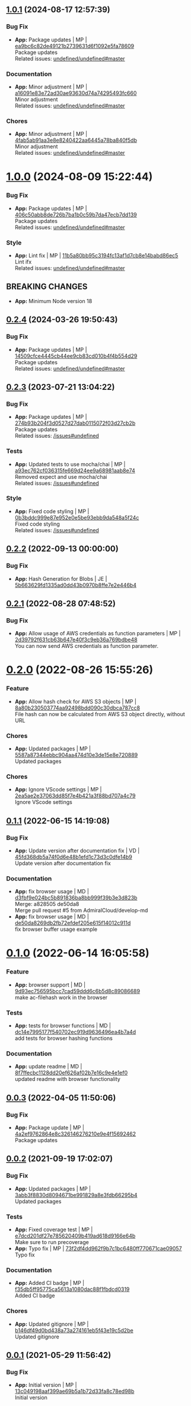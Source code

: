 <a name="1.0.1"></a>

## [1.0.1](https://github.com/admiralcloud/ac-filehash/compare/v1.0.0..v1.0.1) (2024-08-17 12:57:39)


### Bug Fix

* **App:** Package updates | MP | [ea9bc6c82de49121b2739631d6f1092e5fa78609](https://github.com/admiralcloud/ac-filehash/commit/ea9bc6c82de49121b2739631d6f1092e5fa78609)    
Package updates  
Related issues: [undefined/undefined#master](undefined/browse/master)
### Documentation

* **App:** Minor adjustment | MP | [a16091e83e72ad30ae93630d74a74295493fc660](https://github.com/admiralcloud/ac-filehash/commit/a16091e83e72ad30ae93630d74a74295493fc660)    
Minor adjustment  
Related issues: [undefined/undefined#master](undefined/browse/master)
### Chores

* **App:** Minor adjustment | MP | [4fab5ab91aa3e8e8240422aa6445a78ba840f5db](https://github.com/admiralcloud/ac-filehash/commit/4fab5ab91aa3e8e8240422aa6445a78ba840f5db)    
Minor adjustment  
Related issues: [undefined/undefined#master](undefined/browse/master)
<a name="1.0.0"></a>
 
# [1.0.0](https://github.com/admiralcloud/ac-filehash/compare/v0.2.4..v1.0.0) (2024-08-09 15:22:44)


### Bug Fix

* **App:** Package updates | MP | [406c50abb8de726b7ba1b0c59b7da47ecb7dd139](https://github.com/admiralcloud/ac-filehash/commit/406c50abb8de726b7ba1b0c59b7da47ecb7dd139)    
Package updates  
Related issues: [undefined/undefined#master](undefined/browse/master)
### Style

* **App:** Lint fix | MP | [11b5a80bb95c3194fc13af1d7cb8e14babd86ec5](https://github.com/admiralcloud/ac-filehash/commit/11b5a80bb95c3194fc13af1d7cb8e14babd86ec5)    
Lint ifx  
Related issues: [undefined/undefined#master](undefined/browse/master)
## BREAKING CHANGES
* **App:** Minimum Node version 18
<a name="0.2.4"></a>

## [0.2.4](https://github.com/admiralcloud/ac-filehash/compare/v0.2.3..v0.2.4) (2024-03-26 19:50:43)


### Bug Fix

* **App:** Package updates | MP | [14509cfce4445cb44ee9cb83cd010b4f4b554d29](https://github.com/admiralcloud/ac-filehash/commit/14509cfce4445cb44ee9cb83cd010b4f4b554d29)    
Package updates  
Related issues: [undefined/undefined#master](undefined/browse/master)
<a name="0.2.3"></a>

## [0.2.3](https://github.com/admiralcloud/ac-filehash/compare/v0.2.2..v0.2.3) (2023-07-21 13:04:22)


### Bug Fix

* **App:** Package updates | MP | [274b93b204f3d0527d27dab0115072f03d27cb2b](https://github.com/admiralcloud/ac-filehash/commit/274b93b204f3d0527d27dab0115072f03d27cb2b)    
Package updates  
Related issues: [/issues#undefined](https://github.com//issues/undefined)
### Tests

* **App:** Updated tests to use mocha/chai | MP | [a93ec762cf036315fe669d24ee9a68981aab8e74](https://github.com/admiralcloud/ac-filehash/commit/a93ec762cf036315fe669d24ee9a68981aab8e74)    
Removed expect and use mocha/chai  
Related issues: [/issues#undefined](https://github.com//issues/undefined)
### Style

* **App:** Fixed code styling | MP | [0b3bddc999e87e952e0e5be93ebb9da548a5f24c](https://github.com/admiralcloud/ac-filehash/commit/0b3bddc999e87e952e0e5be93ebb9da548a5f24c)    
Fixed code styling  
Related issues: [/issues#undefined](https://github.com//issues/undefined)
<a name="0.2.2"></a>

## [0.2.2](https://github.com/admiralcloud/ac-filehash/compare/v0.2.1..v0.2.2) (2022-09-13 00:00:00)


### Bug Fix

* **App:** Hash Generation for Blobs | JE | [5b663629fd1335ad0dd43b0970b8ffe7e2e446b4](https://github.com/admiralcloud/ac-filehash/commit/5b663629fd1335ad0dd43b0970b8ffe7e2e446b4)    

<a name="0.2.1"></a>

## [0.2.1](https://github.com/admiralcloud/ac-filehash/compare/v0.2.0..v0.2.1) (2022-08-28 07:48:52)


### Bug Fix

* **App:** Allow usage of AWS credentials as function parameters | MP | [2d39792f631cb63b647e40f3c9eb36a769bdbe48](https://github.com/admiralcloud/ac-filehash/commit/2d39792f631cb63b647e40f3c9eb36a769bdbe48)    
You can now send AWS credentials as function parameter.  
<a name="0.2.0"></a>
 
# [0.2.0](https://github.com/admiralcloud/ac-filehash/compare/v0.1.1..v0.2.0) (2022-08-26 15:55:26)


### Feature

* **App:** Allow hash check for AWS S3 objects | MP | [8a80b230503774aa92498bdd090c30dbca787cc8](https://github.com/admiralcloud/ac-filehash/commit/8a80b230503774aa92498bdd090c30dbca787cc8)    
File hash can now be calculated from AWS S3 object directly, without URL  
### Chores

* **App:** Updated packages | MP | [5587a87344ebbc904aa474d10e3de15e8e720889](https://github.com/admiralcloud/ac-filehash/commit/5587a87344ebbc904aa474d10e3de15e8e720889)    
Updated packages  
### Chores

* **App:** Ignore VScode settings | MP | [2ea5ae2e37063dd85f7e4b421a3f88bd707a4c79](https://github.com/admiralcloud/ac-filehash/commit/2ea5ae2e37063dd85f7e4b421a3f88bd707a4c79)    
Ignore VScode settings  
<a name="0.1.1"></a>

## [0.1.1](https://github.com/admiralcloud/ac-filehash/compare/v0.1.0..v0.1.1) (2022-06-15 14:19:08)


### Bug Fix

* **App:** Update version after documentation fix | VD | [45fd368db5a74f0d6e48b1efd1c73d3c0dfe14b9](https://github.com/admiralcloud/ac-filehash/commit/45fd368db5a74f0d6e48b1efd1c73d3c0dfe14b9)    
Update version after documentation fix
### Documentation

* **App:** fix browser usage | MD | [d3fbf9e024bc5b891836ba8bb999f39b3e3d823b](https://github.com/admiralcloud/ac-filehash/commit/d3fbf9e024bc5b891836ba8bb999f39b3e3d823b)    
Merge: a828505 de50da8  
Merge pull request #5 from AdmiralCloud/develop-md
* **App:** fix browser usage | MD | [de50da8269db2fb72efdef205e615f14012c911d](https://github.com/admiralcloud/ac-filehash/commit/de50da8269db2fb72efdef205e615f14012c911d)    
fix browser buffer usage example  
<a name="0.1.0"></a>
 
# [0.1.0](https://github.com/admiralcloud/ac-filehash/compare/v0.0.3..v0.1.0) (2022-06-14 16:05:58)


### Feature

* **App:** browser support | MD | [9d93ec756595bcc7cad59ddd6c6b5d8c89086689](https://github.com/admiralcloud/ac-filehash/commit/9d93ec756595bcc7cad59ddd6c6b5d8c89086689)    
make ac-filehash work in the browser  
### Tests

* **App:** tests for browser functions | MD | [dc14e7995177f540702ec919d9636496ea4b7a4d](https://github.com/admiralcloud/ac-filehash/commit/dc14e7995177f540702ec919d9636496ea4b7a4d)    
add tests for browser hashing functions  
### Documentation

* **App:** update readme | MD | [8f7ffecbc1128dd20ef626af02b7e16c9e4e1ef0](https://github.com/admiralcloud/ac-filehash/commit/8f7ffecbc1128dd20ef626af02b7e16c9e4e1ef0)    
updated readme with browser functionality  
<a name="0.0.3"></a>

## [0.0.3](https://github.com/admiralcloud/ac-filehash/compare/v0.0.2..v0.0.3) (2022-04-05 11:50:06)


### Bug Fix

* **App:** Package update | MP | [4a2ef9762864e8c326146276210e9e4f15692462](https://github.com/admiralcloud/ac-filehash/commit/4a2ef9762864e8c326146276210e9e4f15692462)    
Package updates  
<a name="0.0.2"></a>

## [0.0.2](https://github.com/admiralcloud/ac-filehash/compare/v0.0.1..v0.0.2) (2021-09-19 17:02:07)


### Bug Fix

* **App:** Updated packages | MP | [3abb3f8830d8094671be991829a8e3fdb66295b4](https://github.com/admiralcloud/ac-filehash/commit/3abb3f8830d8094671be991829a8e3fdb66295b4)    
Updated packages
### Tests

* **App:** Fixed coverage test | MP | [e7dcd201df27e785620409b419ad618d9166e64b](https://github.com/admiralcloud/ac-filehash/commit/e7dcd201df27e785620409b419ad618d9166e64b)    
Make sure to run precoverage
* **App:** Typo fix | MP | [73f2df4dd962f9b7c1bc6480ff770671cae09057](https://github.com/admiralcloud/ac-filehash/commit/73f2df4dd962f9b7c1bc6480ff770671cae09057)    
Typo fix
### Documentation

* **App:** Added CI badge | MP | [f35db5ff95775ca5613a1080dac88f1fbdcd0319](https://github.com/admiralcloud/ac-filehash/commit/f35db5ff95775ca5613a1080dac88f1fbdcd0319)    
Added CI badge
### Chores

* **App:** Updated gitignore | MP | [b146df49d0bd438a73a274161eb5f43e19c5d2be](https://github.com/admiralcloud/ac-filehash/commit/b146df49d0bd438a73a274161eb5f43e19c5d2be)    
Updated gitignore
<a name="0.0.1"></a>

## [0.0.1](https://github.com/admiralcloud/ac-filehash/compare/..v0.0.1) (2021-05-29 11:56:42)


### Bug Fix

* **App:** Initial version | MP | [13c049198aaf399ae69b5a1b72d33fa8c78ed98b](https://github.com/admiralcloud/ac-filehash/commit/13c049198aaf399ae69b5a1b72d33fa8c78ed98b)    
Initial version
